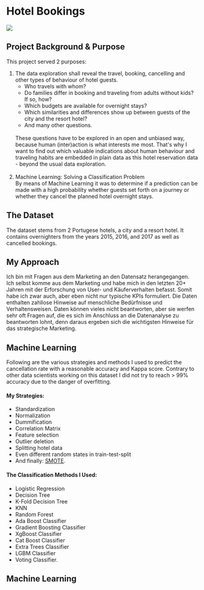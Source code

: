# Hotel Bookings

<img src = "https://www.urlaubstracker.de/wp-content/uploads/2016/10/porto_sonnenuntergang.jpg">

<h2>Project Background & Purpose</h2>
<p>This project served 2 purposes:</p>
<ol>
    <li>The data exploration shall reveal the travel, booking, cancelling and other types of behaviour of hotel guests.
        <ul>
            <li>Who travels with whom? </li>
            <li>Do families differ in booking and traveling from adults without kids? If so, how? </li>
            <li>Which budgets are available for overnight stays? </li>
            <li>Which similarities and differences show up between guests of the city and the resort hotel?</li>
            <li>And many other questions.</li>
        </ul>
        <br>These questions have to be explored in an open and unbiased way, because human (inter)action is what interests me most. That's why I want to find out which valuable indications about human behaviour and traveling habits are embedded in plain data as this hotel reservation data - beyond the usual data exploration.</li>
    <br>
<li>Machine Learning: Solving a Classification Problem<br>
By means of Machine Learning it was to determine if a prediction can be made with a high probability whether guests set forth on a journey or whether they cancel the planned hotel overnight stays.</li>
</ol>


<h2>The Dataset</h2>
<p>The dataset stems from 2 Portugese hotels, a city and a resort hotel. It contains overnighters from the years 2015, 2016, and 2017 as well as cancelled bookings.</p>


<h2>My Approach</h2>
<p>Ich bin mit Fragen aus dem Marketing an den Datensatz herangegangen. Ich selbst komme aus dem Marketing und habe mich in den letzten 20+ Jahren mit der Erforschung von User- und Käuferverhalten befasst. Somit habe ich zwar auch, aber eben nicht nur typische KPIs formuliert. Die Daten enthalten zahllose Hinweise auf menschliche Bedürfnisse und Verhaltensweisen. Daten können vieles nicht beantworten, aber sie werfen sehr oft Fragen auf, die es sich im Anschluss an die Datenanalyse zu beantworten lohnt, denn daraus ergeben sich die wichtigsten Hinweise für das strategische Marketing.</p>


<h2>Machine Learning</h2>
<p>Following are the various strategies and methods I used to predict the cancellation rate with a reasonable accuracy and Kappa score. Contrary to other data scientists working on this dataset I did not try to reach > 99% accuracy due to the danger of overfitting. </p>
<h4>My Strategies:</h4>
    <ul>
        <li>Standardization</li>
        <li>Normalization</li>
        <li>Dummification</li>
        <li>Correlation Matrix</li>
        <li>Feature selection</li>
        <li>Outlier deletion</li>
        <li>Splitting hotel data</li>
        <li>Even different random states in train-test-split</li>
        <li>And finally: <a href = "https://medium.com/@breya.heysoftware/synthetic-minority-over-sampling-technique-smote-from-scratch-e1167f788434">SMOTE</a>.</li>
    </ul>
<h4>The Classification Methods I Used:</h4>
    <ul>
        <li>Logistic Regression</li>
        <li>Decision Tree</li>
        <li>K-Fold Decision Tree</li>
        <li>KNN</li>
        <li>Random Forest</li>
        <li>Ada Boost Classifier</li>
        <li>Gradient Boosting Classifier</li>
        <li>XgBoost Classifier</li>
        <li>Cat Boost Classifier</li>
        <li>Extra Trees Classifier</li>
        <li>LGBM Classifier</li>
        <li>Voting Classifier.</li>
    </ul>


<h2>Machine Learning</h2>
